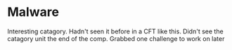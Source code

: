 # Malware
Interesting catagory. Hadn't seen it before in a CFT like this. Didn't see the catagory unit the end of the comp. Grabbed one challenge to work on later

